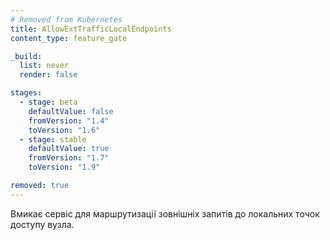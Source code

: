 ```yaml
---
# Removed from Kubernetes
title: AllowExtTrafficLocalEndpoints
content_type: feature_gate

_build:
  list: never
  render: false

stages:
  - stage: beta 
    defaultValue: false
    fromVersion: "1.4"
    toVersion: "1.6"
  - stage: stable
    defaultValue: true
    fromVersion: "1.7"
    toVersion: "1.9"

removed: true
---
```

Вмикає сервіс для маршрутизації зовнішніх запитів до локальних точок доступу вузла.
